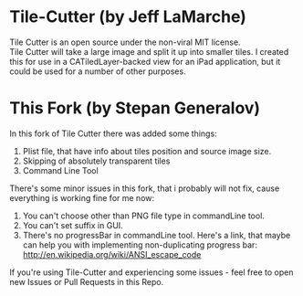 Tile-Cutter (by Jeff LaMarche)
=================

Tile Cutter is an open source under the non-viral MIT license.    
Tile Cutter will take a large image and split it up into smaller tiles. I created this for use in a CATiledLayer-backed view for an iPad application, but it could be used for a number of other purposes.


This Fork (by Stepan Generalov)
================

In this fork of Tile Cutter there was added some things:

1. Plist file, that have info about tiles position and source image size.
2. Skipping of absolutely transparent tiles
3. Command Line Tool

There's some minor issues in this fork, that i probably will not fix, cause everything is working fine for me now:

1. You can't choose other than PNG file type in commandLine tool.
2. You can't set suffix in GUI.
3. There's no progressBar in commandLine tool. Here's a link, that maybe can help you with implementing non-duplicating progress bar: http://en.wikipedia.org/wiki/ANSI_escape_code

If you're using Tile-Cutter and experiencing some issues - feel free to open new Issues or Pull Requests in this Repo.


